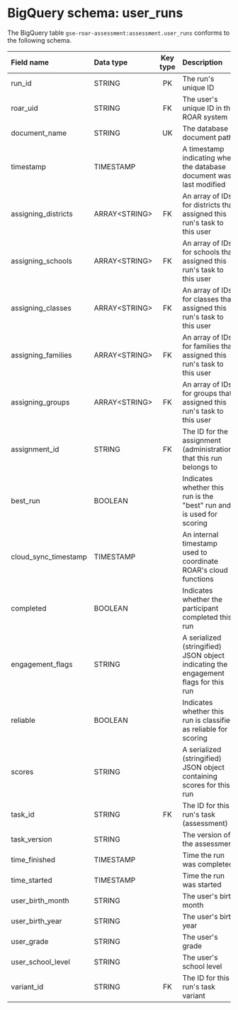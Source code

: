 # BigQuery schema: user_runs

The BigQuery table `gse-roar-assessment:assessment.user_runs` conforms to the following schema.

| Field name | Data type | Key type | Description |
| :--- | :--- | :---: | :--- |
| run_id | STRING | PK | The run's unique ID |
| roar_uid | STRING | FK | The user's unique ID in the ROAR system |
| document_name | STRING | UK | The database document path |
| timestamp | TIMESTAMP || A timestamp indicating when the database document was last modified |
| assigning_districts | ARRAY\<STRING> | FK | An array of IDs for districts that assigned this run's task to this user |
| assigning_schools | ARRAY\<STRING> | FK | An array of IDs for schools that assigned this run's task to this user |
| assigning_classes | ARRAY\<STRING> | FK | An array of IDs for classes that assigned this run's task to this user |
| assigning_families | ARRAY\<STRING> | FK | An array of IDs for families that assigned this run's task to this user |
| assigning_groups | ARRAY\<STRING> | FK | An array of IDs for groups that assigned this run's task to this user |
| assignment_id | STRING | FK | The ID for the assignment (administration) that this run belongs to |
| best_run | BOOLEAN || Indicates whether this run is the "best" run and is used for scoring |
| cloud_sync_timestamp | TIMESTAMP || An internal timestamp used to coordinate ROAR's cloud functions |
| completed | BOOLEAN || Indicates whether the participant completed this run |
| engagement_flags | STRING || A serialized (stringified) JSON object indicating the engagement flags for this run |
| reliable | BOOLEAN || Indicates whether this run is classified as reliable for scoring |
| scores | STRING || A serialized (stringified) JSON object containing scores for this run |
| task_id | STRING | FK | The ID for this run's task (assessment) |
| task_version | STRING || The version of the assessment |
| time_finished | TIMESTAMP || Time the run was completed |
| time_started | TIMESTAMP || Time the run was started |
| user_birth_month | STRING || The user's birth month |
| user_birth_year | STRING || The user's birth year |
| user_grade | STRING || The user's grade |
| user_school_level | STRING || The user's school level |
| variant_id | STRING | FK | The ID for this run's task variant |
